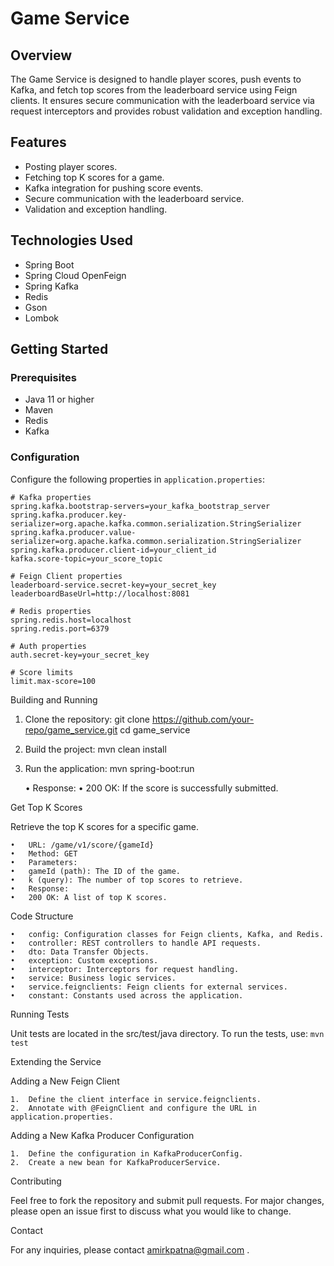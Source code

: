 # Game Service

## Overview
The Game Service is designed to handle player scores, push events to Kafka, and fetch top scores from the leaderboard service using Feign clients. It ensures secure communication with the leaderboard service via request interceptors and provides robust validation and exception handling.

## Features
- Posting player scores.
- Fetching top K scores for a game.
- Kafka integration for pushing score events.
- Secure communication with the leaderboard service.
- Validation and exception handling.

## Technologies Used
- Spring Boot
- Spring Cloud OpenFeign
- Spring Kafka
- Redis
- Gson
- Lombok

## Getting Started

### Prerequisites
- Java 11 or higher
- Maven
- Redis
- Kafka

### Configuration
Configure the following properties in `application.properties`:

```properties
# Kafka properties
spring.kafka.bootstrap-servers=your_kafka_bootstrap_server
spring.kafka.producer.key-serializer=org.apache.kafka.common.serialization.StringSerializer
spring.kafka.producer.value-serializer=org.apache.kafka.common.serialization.StringSerializer
spring.kafka.producer.client-id=your_client_id
kafka.score-topic=your_score_topic

# Feign Client properties
leaderboard-service.secret-key=your_secret_key
leaderboardBaseUrl=http://localhost:8081

# Redis properties
spring.redis.host=localhost
spring.redis.port=6379

# Auth properties
auth.secret-key=your_secret_key

# Score limits
limit.max-score=100
```

Building and Running

1.	Clone the repository:
      git clone https://github.com/your-repo/game_service.git
      cd game_service
2.	Build the project:
      mvn clean install
3.	Run the application:
      mvn spring-boot:run


	•	Response:
	•	200 OK: If the score is successfully submitted.

Get Top K Scores

Retrieve the top K scores for a specific game.

	•	URL: /game/v1/score/{gameId}
	•	Method: GET
	•	Parameters:
	•	gameId (path): The ID of the game.
	•	k (query): The number of top scores to retrieve.
	•	Response:
	•	200 OK: A list of top K scores.

Code Structure

	•	config: Configuration classes for Feign clients, Kafka, and Redis.
	•	controller: REST controllers to handle API requests.
	•	dto: Data Transfer Objects.
	•	exception: Custom exceptions.
	•	interceptor: Interceptors for request handling.
	•	service: Business logic services.
	•	service.feignclients: Feign clients for external services.
	•	constant: Constants used across the application.

Running Tests

Unit tests are located in the src/test/java directory. To run the tests, use: ```mvn test```

Extending the Service

Adding a New Feign Client

	1.	Define the client interface in service.feignclients.
	2.	Annotate with @FeignClient and configure the URL in application.properties.

Adding a New Kafka Producer Configuration

	1.	Define the configuration in KafkaProducerConfig.
	2.	Create a new bean for KafkaProducerService.

Contributing

Feel free to fork the repository and submit pull requests. For major changes, please open an issue first to discuss what you would like to change.


Contact

For any inquiries, please contact amirkpatna@gmail.com .
